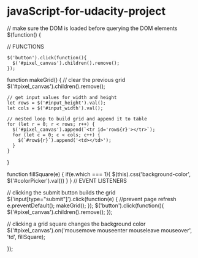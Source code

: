 # javaScript-for-udacity-project
// make sure the DOM is loaded before querying the DOM elements
$(function() {

  // FUNCTIONS
  
    $('button').click(function(){
      $('#pixel_canvas').children().remove();
    });
  

  function makeGrid() {
    // clear the previous grid
    $('#pixel_canvas').children().remove();

    // get input values for width and height
    let rows = $('#input_height').val();
    let cols = $('#input_width').val();

    // nested loop to build grid and append it to table
    for (let r = 0; r < rows; r++) {
      $('#pixel_canvas').append(`<tr id='row${r}'></tr>`);
      for (let c = 0; c < cols; c++) {
        $(`#row${r}`).append('<td></td>');
      }
    }
  }
  
  function fillSquare(e) {
    if(e.which === 1){
    $(this).css('background-color', $('#colorPicker').val())
  }
  }
  // EVENT LISTENERS
  
  // clicking the submit button builds the grid
  $('input[type="submit"]').click(function(e) {
    //prevent page refresh
    e.preventDefault();
    makeGrid();
  });
   $('button').click(function(){
      $('#pixel_canvas').children().remove();
    });

  // clicking a grid square changes the background color
  $('#pixel_canvas').on('mousemove mouseenter mouseleave mouseover', 'td', fillSquare);

});
